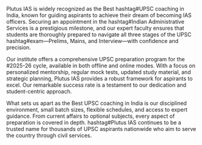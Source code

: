 Plutus IAS is widely recognized as the Best hashtag#UPSC coaching in India, known for guiding aspirants to achieve their dream of becoming IAS officers. Securing an appointment in the hashtag#Indian Administrative Services is a prestigious milestone, and our expert faculty ensures that students are thoroughly prepared to navigate all three stages of the UPSC hashtag#exam—Prelims, Mains, and Interview—with confidence and precision.

Our institute offers a comprehensive UPSC preparation program for the #2025-26 cycle, available in both offline and online modes. With a focus on personalized mentorship, regular mock tests, updated study material, and strategic planning, Plutus IAS provides a robust framework for aspirants to excel. Our remarkable success rate is a testament to our dedication and student-centric approach.

What sets us apart as the Best UPSC coaching in India is our disciplined environment, small batch sizes, flexible schedules, and access to expert guidance. From current affairs to optional subjects, every aspect of preparation is covered in depth. hashtag#Plutus IAS continues to be a trusted name for thousands of UPSC aspirants nationwide who aim to serve the country through civil services.
